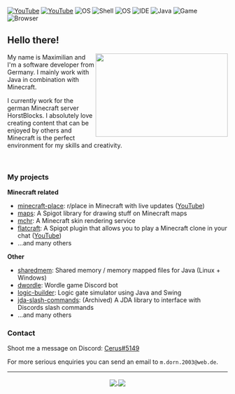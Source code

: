 <!--![Cat](https://github.com/RealCerus/RealCerus/blob/master/flying%20edina.gif?raw=true)-->
[![YouTube](https://img.shields.io/badge/YouTube-Cerusss-informational?style=flat&logo=youtube&logoColor=white&color=FF0000)](https://youtube.com/Cerusss) [![YouTube](https://img.shields.io/badge/Twitter-0cerus-informational?style=flat&logo=twitter&logoColor=white&color=019ff7)](https://twitter.com/0cerus) ![OS](https://img.shields.io/badge/OS-Arch-informational?style=flat&logo=archlinux&logoColor=white&color=777777) ![Shell](https://img.shields.io/badge/Shell-Zsh-informational?style=flat&logo=linux&logoColor=white&color=777777) ![OS](https://img.shields.io/badge/Desktop-KDE-informational?style=flat&logo=kde&logoColor=white&color=777777) ![IDE](https://img.shields.io/badge/IDE-IntelliJ-informational?style=flat&logo=intellijidea&logoColor=white&color=777777) ![Java](https://img.shields.io/badge/Lang-Java-informational?style=flat&logo=java&logoColor=white&color=777777) ![Game](https://img.shields.io/badge/Game-Minecraft-informational?style=flat&logo=mojangstudios&logoColor=white&color=777777) ![Browser](https://img.shields.io/badge/Browser-Brave-informational?style=flat&logo=brave&logoColor=white&color=777777)

## Hello there!
<img align="right" src="https://github.com/cerus/cerus/blob/master/flying%20edina.gif?raw=true" width="302" height="190" />

My name is Maximilian and I'm a software developer from Germany. I mainly work with Java in combination with Minecraft.

I currently work for the german Minecraft server HorstBlocks. I absolutely love creating content that can be enjoyed by others and Minecraft is the perfect environment for my skills and creativity.

<br>

### My projects

**Minecraft related**
- [minecraft-place](https://github.com/cerus/minecraft-place): r/place in Minecraft with live updates ([YouTube](https://www.youtube.com/watch?v=vwLOoHHjgkg))
- [maps](https://github.com/cerus/maps): A Spigot library for drawing stuff on Minecraft maps
- [mchr](https://github.com/cerus/mchr): A Minecraft skin rendering service
- [flatcraft](https://github.com/cerus/flatcraft): A Spigot plugin that allows you to play a Minecraft clone in your chat ([YouTube](https://www.youtube.com/watch?v=pwk8rcLN4j8))
- ...and many others

**Other**
- [sharedmem](https://github.com/cerus/sharedmem): Shared memory / memory mapped files for Java (Linux + Windows)
- [dwordle](https://github.com/cerus/dwordle): Wordle game Discord bot
- [logic-builder](https://github.com/cerus/logic-builder): Logic gate simulator using Java and Swing
- [jda-slash-commands](https://github.com/cerus/jda-slash-commands): (Archived) A JDA library to interface with Discords slash commands
- ...and many others

### Contact

Shoot me a message on Discord: [Cerus#5149](https://discord.com/users/347018538713874444)

For more serious enquiries you can send an email to `m.dorn.2003@web.de`.

---

<p align="center">
  <a href="https://github.com/anuraghazra/github-readme-stats">
    <img align="center" src="https://github-readme-stats.vercel.app/api/top-langs/?username=cerus&theme=nord&layout=compact&show_icons=true" />
  </a>
  <a href="https://github.com/anuraghazra/github-readme-stats">
    <img align="center" src="https://github-readme-stats.vercel.app/api?username=cerus&show_icons=true&include_all_commits=true&count_private=true&theme=nord" />
  </a>
</p>
